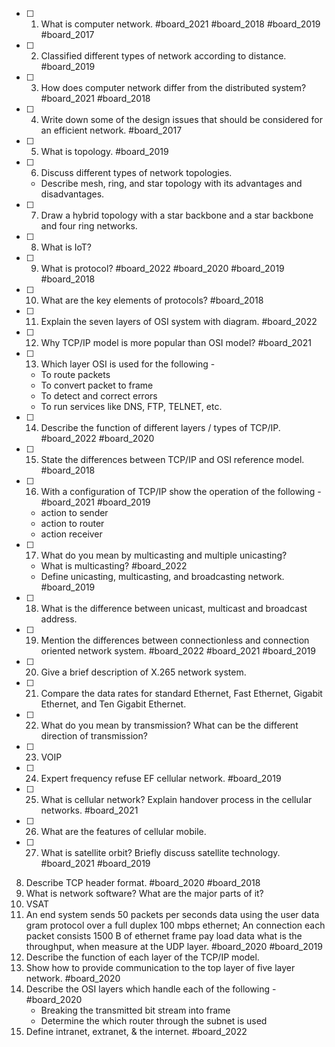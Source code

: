 - [ ] 1. What is computer network. #board_2021 #board_2018 #board_2019 #board_2017 
- [ ] 2. Classified different types of network according to distance. #board_2019 
- [ ] 3. How does computer network differ from the distributed system? #board_2021 #board_2018 
- [ ] 4. Write down some of the design issues that should be considered for an efficient network. #board_2017 
- [ ] 5. What is topology. #board_2019 
- [ ] 6. Discuss different types of network topologies.
	- Describe mesh, ring, and star topology with its advantages and disadvantages.
- [ ] 7. Draw a hybrid topology with a star backbone and a star backbone and four ring networks.
- [ ] 8. What is IoT?
- [ ] 9. What is protocol? #board_2022 #board_2020 #board_2019 #board_2018 
- [ ] 10. What are the key elements of protocols? #board_2018 

- [ ] 11. Explain the seven layers of OSI system with diagram. #board_2022     
- [ ] 12. Why TCP/IP model is more popular than OSI model? #board_2021 
- [ ] 13. Which layer OSI is used for the following -
	- To route packets
	- To convert packet to frame
	- To detect and correct errors
	- To run services like DNS, FTP, TELNET, etc.
- [ ] 14. Describe the function of different layers / types of TCP/IP. #board_2022 #board_2020 
- [ ] 15. State the differences between TCP/IP and OSI reference model. #board_2018 
- [ ] 16. With a configuration of TCP/IP show the operation of the following - #board_2021 #board_2019
	- action to sender
	- action to router
	- action receiver

- [ ] 17. What do you mean by multicasting and multiple unicasting?
	- What is multicasting? #board_2022 
	- Define unicasting, multicasting, and broadcasting network. #board_2019 
- [ ] 18. What is the difference between unicast, multicast and broadcast address.
- [ ] 19. Mention the differences between connectionless and connection oriented network system. #board_2022 #board_2021 #board_2019 
- [ ] 20. Give a brief description of X.265 network system.
- [ ] 21. Compare the data rates for standard Ethernet, Fast Ethernet, Gigabit Ethernet, and Ten Gigabit Ethernet.
- [ ] 22. What do you mean by transmission? What can be the different direction of transmission?
- [ ] 23. VOIP
- [ ] 24. Expert frequency refuse EF cellular network. #board_2019 
- [ ] 25. What is cellular network? Explain handover process in the cellular networks. #board_2021  
- [ ] 26. What are the features of cellular mobile.
- [ ] 27. What is satellite orbit? Briefly discuss satellite technology. #board_2021 #board_2019 

8. Describe TCP header format. #board_2020 #board_2018 
9. What is network software? What are the major parts of it?
10. VSAT
11. An end system sends 50 packets per seconds data using the user data gram protocol over a full duplex 100 mbps ethernet; An connection each packet consists 1500 B of ethernet frame pay load data what is the throughput, when measure at the UDP layer. #board_2020 #board_2019 
12. Describe the function of each layer of the TCP/IP model.
13. Show how to provide communication to the top layer of five layer network. #board_2020 
14. Describe the OSI layers which handle each of the following - #board_2020 
	- Breaking the transmitted bit stream into frame
	- Determine the which router through the subnet is used
15. Define intranet, extranet, & the internet. #board_2022 